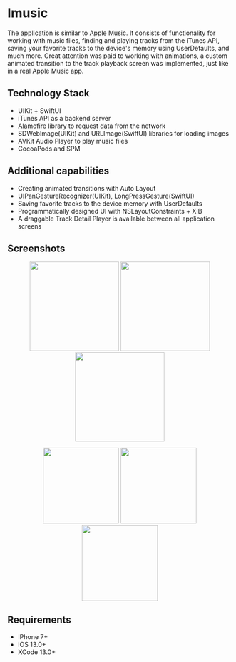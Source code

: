 # Imusic
The application is similar to Apple Music. It consists of functionality for working with music files, finding and playing tracks from the iTunes API, saving your favorite tracks to the device's memory using UserDefaults, and much more. Great attention was paid to working with animations, a custom animated transition to the track playback screen was implemented, just like in a real Apple Music app.   

## Technology Stack 
* UIKit + SwiftUI
* iTunes API as a backend server
* Alamofire library to request data from the network
* SDWebImage(UIKit) and URLImage(SwiftUI) libraries for loading images
* AVKit Audio Player to play music files
* CocoaPods and SPM 

## Additional capabilities 
* Creating animated transitions with Auto Layout   
* UIPanGestureRecognizer(UIKit), LongPressGesture(SwiftUI) 
* Saving favorite tracks to the device memory with UserDefaults  
* Programmatically designed UI with NSLayoutConstraints + XIB
* A draggable Track Detail Player is available between all application screens  

## Screenshots
<p align="center">
<img src= "https://github.com/VorkhlikArtem/ImusicWithSwiftUI/assets/115653999/99366a86-bd5b-4f6f-bf90-172c0de9c8a2" width="200">
<img src= "https://github.com/VorkhlikArtem/ImusicWithSwiftUI/assets/115653999/97d79425-c086-4cd6-952b-fd336c6cfc52" width="200">
<img src= "https://github.com/VorkhlikArtem/ImusicWithSwiftUI/assets/115653999/a68190e7-0aa4-4408-9053-19e6599f5407" width="200">
</p>

<p align="center">
<img src= "https://github.com/VorkhlikArtem/ImusicWithSwiftUI/assets/115653999/37137c81-39b0-4299-9344-748574c2fba1" width="170">
<img src= "https://github.com/VorkhlikArtem/ImusicWithSwiftUI/assets/115653999/b6f56a77-1125-4c3d-b355-44466d52b546" width="170">
<img src= "https://github.com/VorkhlikArtem/ImusicWithSwiftUI/assets/115653999/49dbe78e-4a72-4570-9d56-3f686443c2b8" width="170">
</p>

## Requirements
- IPhone 7+
- iOS 13.0+
- XCode 13.0+
